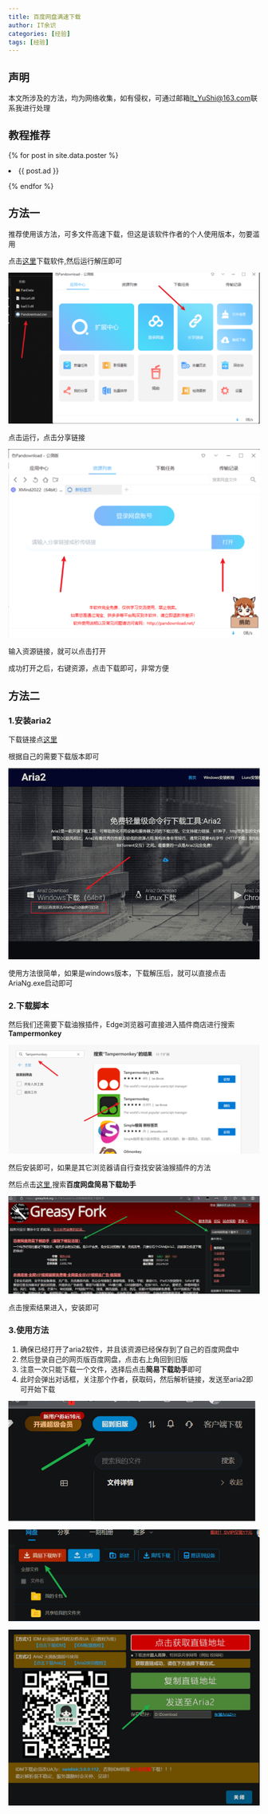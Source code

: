 ```yaml
---
title: 百度网盘满速下载
author: IT余识
categories: [经验]
tags: [经验]
---
```

## 声明

本文所涉及的方法，均为网络收集，如有侵权，可通过邮箱<It_YuShi@163.com>联系我进行处理

## 教程推荐

{% for post in site.data.poster %}

<li>{{ post.ad }}</li>

{% endfor %}

## 方法一

推荐使用该方法，可多文件高速下载，但这是该软件作者的个人使用版本，勿要滥用

点击[这里](https://www.aliyundrive.com/s/VTVFnS3oL1c)下载软件,然后运行解压即可

![打开软件](/assets/img/BaiduWangPan/7.png)

点击运行，点击分享链接

![打开软件](/assets/img/BaiduWangPan/8.png)

输入资源链接，就可以点击打开

成功打开之后，右键资源，点击下载即可，非常方便

## 方法二

### 1.安装aria2

下载链接点[这里](http://aria2.baisheng999.com/)

根据自己的需要下载版本即可

![下载页面](/assets/img/BaiduWangPan/1.png)

使用方法很简单，如果是windows版本，下载解压后，就可以直接点击AriaNg.exe启动即可

### 2.下载脚本

然后我们还需要下载油猴插件，Edge浏览器可直接进入插件商店进行搜索**Tampermonkey**

![下载页面](/assets/img/BaiduWangPan/2.png)

然后安装即可，如果是其它浏览器请自行查找安装油猴插件的方法

然后点击[这里](https://greasyfork.org/zh-CN/scripts),搜索**百度网盘简易下载助手**

![下载脚本](/assets/img/BaiduWangPan/3.png)

点击搜索结果进入，安装即可

### 3.使用方法

1. 确保已经打开了aria2软件，并且该资源已经保存到了自己的百度网盘中
2. 然后登录自己的网页版百度网盘，点击右上角回到旧版
3. 注意一次只能下载一个文件，选择后点击**简易下载助手**即可
4. 此时会弹出对话框，关注那个作者，获取码，然后解析链接，发送至aria2即可开始下载

![右上角回到旧版](/assets/img/BaiduWangPan/4.png)

![下载](/assets/img/BaiduWangPan/5.png)

![下载](/assets/img/BaiduWangPan/6.png)
